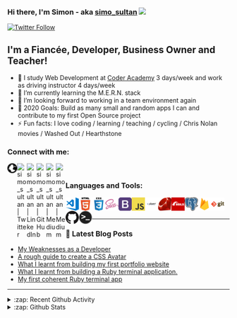 ### Hi there, I'm Simon - aka [simo_sultan](https://www.simonmcurran.com/)  <img src="https://media.giphy.com/media/hvRJCLFzcasrR4ia7z/giphy.gif" width="25px">

<!-- [![Website](https://img.shields.io/github/followers/SimoSultan?logo=GitHub&style=for-the-badge)][website] -->
[![Twitter Follow](https://img.shields.io/twitter/follow/simo_sultan?color=%234183C4&logo=twitter&style=for-the-badge)][twitter]
<!-- [![LinkedIn](	https://img.shields.io/badge/linkedin-%230077B5.svg?&style=for-the-badge&logo=linkedin&logoColor=white)][linkedin] -->

## I'm a Fiancée, Developer, Business Owner and Teacher!

- 🔭 I study Web Development at [Coder Academy][course] 3 days/week and work as driving instructor 4 days/week
- 🌱 I’m currently learning the M.E.R.N. stack
- 👯 I’m looking forward to working in a team environment again
- 🥅 2020 Goals: Build as many small and random apps I can and contribute to my first Open Source project
- ⚡ Fun facts: I love coding / learning / teaching / cycling / Chris Nolan movies / Washed Out / Hearthstone

<!-- ### What I'm listening to on Spotify now 🎧

[<img src="https://spotify-readme-14p2zfn2g.vercel.app/api/spotify-playing" alt="Spotify Now Playing" width="350" />](https://open.spotify.com/user/1231189291?si=ow_aBQuESF-rjz9Db5wkzg) -->

### Connect with me:

[<img align="left" alt="simonmcurran.com" width="22px" src="https://raw.githubusercontent.com/iconic/open-iconic/master/svg/globe.svg" />][website]
[<img align="left" alt="simo_sultan | Twitter" width="22px" src="https://cdn.jsdelivr.net/npm/simple-icons@v3/icons/twitter.svg" />][twitter]
[<img align="left" alt="simo_sultan | LinkedIn" width="22px" src="https://cdn.jsdelivr.net/npm/simple-icons@v3/icons/linkedin.svg" />][linkedin]
[<img align="left" alt="simo_sultan | GitHub" width="22px" src="https://cdn.jsdelivr.net/npm/simple-icons@v3/icons/github.svg" />][github]
[<img align="left" alt="simo_sultan | Medium" width="22px" src="https://cdn.jsdelivr.net/npm/simple-icons@v3/icons/medium.svg" />][medium]
[<img align="left" alt="simo_sultan | Medium" width="22px" src="https://cdn.jsdelivr.net/npm/simple-icons@v3/icons/codepen.svg" />][codepen]

<br />

### Languages and Tools:

<img align="left" alt="Visual Studio Code" width="30px" src="https://raw.githubusercontent.com/github/explore/80688e429a7d4ef2fca1e82350fe8e3517d3494d/topics/visual-studio-code/visual-studio-code.png" />
<img align="left" alt="HTML5" width="30px" src="https://raw.githubusercontent.com/github/explore/80688e429a7d4ef2fca1e82350fe8e3517d3494d/topics/html/html.png" />
<img align="left" alt="CSS3" width="30px" src="https://raw.githubusercontent.com/github/explore/80688e429a7d4ef2fca1e82350fe8e3517d3494d/topics/css/css.png" />
<img align="left" alt="Sass" width="30px" src="https://raw.githubusercontent.com/github/explore/80688e429a7d4ef2fca1e82350fe8e3517d3494d/topics/sass/sass.png" />
<img align="left" alt="Bootstrap" width="30px" src="https://raw.githubusercontent.com/github/explore/80688e429a7d4ef2fca1e82350fe8e3517d3494d/topics/bootstrap/bootstrap.png" />
<img align="left" alt="JavaScript" width="30px" src="https://raw.githubusercontent.com/github/explore/80688e429a7d4ef2fca1e82350fe8e3517d3494d/topics/javascript/javascript.png" />
<!-- <img align="left" alt="React" width="30px" src="https://raw.githubusercontent.com/github/explore/80688e429a7d4ef2fca1e82350fe8e3517d3494d/topics/react/react.png" /> -->
<!-- <img align="left" alt="Node.js" width="30px" src="https://raw.githubusercontent.com/github/explore/80688e429a7d4ef2fca1e82350fe8e3517d3494d/topics/nodejs/nodejs.png" /> -->
<img align="left" alt="jQuery" width="30px" src="https://raw.githubusercontent.com/github/explore/80688e429a7d4ef2fca1e82350fe8e3517d3494d/topics/jquery/jquery.png" />
<img align="left" alt="Ruby" width="30px" src="https://raw.githubusercontent.com/github/explore/80688e429a7d4ef2fca1e82350fe8e3517d3494d/topics/ruby/ruby.png" />
<img align="left" alt="Rails" width="30px" src="https://raw.githubusercontent.com/github/explore/80688e429a7d4ef2fca1e82350fe8e3517d3494d/topics/rails/rails.png" />
<img align="left" alt="PostgreSQL" width="30px" src="https://raw.githubusercontent.com/github/explore/80688e429a7d4ef2fca1e82350fe8e3517d3494d/topics/postgresql/postgresql.png" />
<img align="left" alt="Firebase" width="30px" src="https://raw.githubusercontent.com/github/explore/80688e429a7d4ef2fca1e82350fe8e3517d3494d/topics/firebase/firebase.png" />
<!-- <img align="left" alt="MongoDB" width="30px" src="https://raw.githubusercontent.com/github/explore/80688e429a7d4ef2fca1e82350fe8e3517d3494d/topics/mongodb/mongodb.png" /> -->
<img align="left" alt="Git" width="30px" src="https://raw.githubusercontent.com/github/explore/80688e429a7d4ef2fca1e82350fe8e3517d3494d/topics/git/git.png" />
<img align="left" alt="GitHub" width="30px" src="https://raw.githubusercontent.com/github/explore/78df643247d429f6cc873026c0622819ad797942/topics/github/github.png" />
<img align="left" alt="Terminal" width="30px" src="https://raw.githubusercontent.com/github/explore/80688e429a7d4ef2fca1e82350fe8e3517d3494d/topics/terminal/terminal.png" />

<br />
<br />


---

### 📕 Latest Blog Posts

<!-- BLOG-POST-LIST:START -->
- [My Weaknesses as a Developer](https://medium.com/@simo_sultan/my-weaknesses-as-a-developer-ac98b3987165?source=rss-db49a46673f9------2)
- [A rough guide to create a CSS Avatar](https://medium.com/@simo_sultan/a-rough-guide-to-create-a-css-avatar-bb9888011887?source=rss-db49a46673f9------2)
- [What I learnt from building my first portfolio website](https://medium.com/@simo_sultan/what-i-learnt-from-building-my-first-portfolio-website-66a607d45de5?source=rss-db49a46673f9------2)
- [What I learnt from building a Ruby terminal application.](https://medium.com/@simo_sultan/what-i-learnt-from-building-a-ruby-terminal-application-9d22aa4297db?source=rss-db49a46673f9------2)
- [My first coherent Ruby terminal app](https://medium.com/@simo_sultan/my-first-coherent-ruby-terminal-app-4f743b768dd3?source=rss-db49a46673f9------2)
<!-- BLOG-POST-LIST:END -->


---

<details>
  <summary>:zap: Recent Github Activity</summary>
  
<!--START_SECTION:activity-->
1. 💪 Opened PR [#3](https://github.com/philrussel21/curtain_co_BE/pull/3) in [philrussel21/curtain_co_BE](https://github.com/philrussel21/curtain_co_BE)
2. ❌ Closed PR [#2](https://github.com/philrussel21/curtain_co_BE/pull/2) in [philrussel21/curtain_co_BE](https://github.com/philrussel21/curtain_co_BE)
<!--END_SECTION:activity-->

</details>

<details>
  <summary>:zap: Github Stats</summary>

  [![SimoSultan's GitHub Stats](https://github-readme-stats.simosultan.vercel.app/api?username=SimoSultan)](https://github.com/SimoSultan)

  [![Top Langs](https://github-readme-stats.simosultan.vercel.app/api/top-langs/?username=SimoSultan&layout=compact)](https://github.com/SimoSultan)



</details>

[website]: https://www.simonmcurran.com/
[twitter]: https://twitter.com/simo_sultan
[linkedin]: https://www.linkedin.com/in/simo-sultan/
[github]: https://github.com/SimoSultan
[medium]: https://medium.com/@simo_sultan
[codepen]: https://codepen.io/simo_sultan
[course]: https://coderacademy.edu.au/

